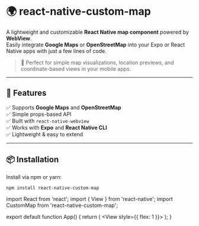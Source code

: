 # 🌍 react-native-custom-map

A lightweight and customizable **React Native map component** powered by **WebView**.  
Easily integrate **Google Maps** or **OpenStreetMap** into your Expo or React Native apps with just a few lines of code.

> 📌 Perfect for simple map visualizations, location previews, and coordinate-based views in your mobile apps.

---

## 🚀 Features

✅ Supports **Google Maps** and **OpenStreetMap**  
✅ Simple props-based API  
✅ Built with `react-native-webview`  
✅ Works with **Expo** and **React Native CLI**  
✅ Lightweight & easy to extend

---

## 📦 Installation

Install via npm or yarn:

```bash
npm install react-native-custom-map
```

import React from 'react';
import { View } from 'react-native';
import CustomMap from 'react-native-custom-map';

export default function App() {
return (
<View style={{ flex: 1 }}>
<CustomMap
        latitude={40.9919}
        longitude={29.1248}
        zoom={14}
      />
</View>
);
}
